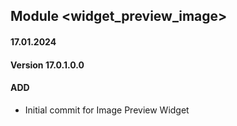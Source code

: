## Module <widget_preview_image>

#### 17.01.2024
#### Version 17.0.1.0.0
#### ADD

- Initial commit for Image Preview Widget
